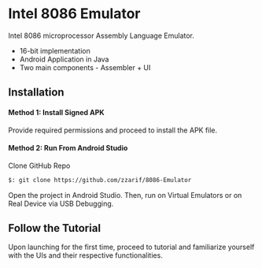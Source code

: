 # Intel 8086 Emulator
Intel 8086 microprocessor Assembly Language Emulator.
* 16-bit implementation
* Android Application in Java
* Two main components - Assembler + UI
## Installation
#### Method 1: Install Signed APK
Provide required permissions and proceed to install the APK file.
#### Method 2: Run From Android Studio
Clone GitHub Repo
```bash
$: git clone https://github.com/zzarif/8086-Emulator
```
Open the project in Android Studio. Then, run on Virtual Emulators or on Real Device via USB Debugging.
## Follow the Tutorial
Upon launching for the first time, proceed to tutorial and familiarize yourself with the UIs and their respective functionalities.
